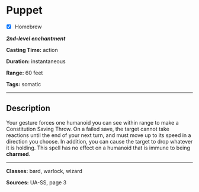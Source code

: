 # Puppet

- [x] Homebrew

***2nd-level enchantment***

**Casting Time:** action

**Duration:** instantaneous

**Range:** 60 feet

**Tags:** somatic

---

## Description
Your gesture forces one humanoid you can see within range to make a Constitution Saving Throw.
On a failed save, the target cannot take reactions until the end of your next turn, and must move up to its speed in a direction you choose.
In addition, you can cause the target to drop whatever it is holding.
This spell has no effect on a humanoid that is immune to being **charmed**.

---

**Classes:** bard, warlock, wizard

**Sources:** UA-SS, page 3
